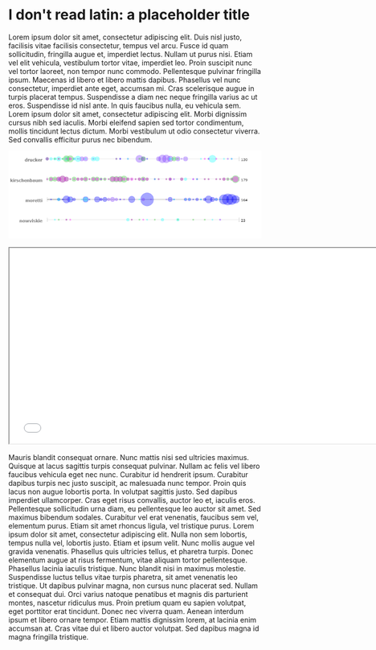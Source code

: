# I don't read latin: a placeholder title

Lorem ipsum dolor sit amet, consectetur adipiscing elit. Duis nisl justo, facilisis vitae facilisis consectetur, tempus vel arcu. Fusce id quam sollicitudin, fringilla augue et, imperdiet lectus. Nullam ut purus nisi. Etiam vel elit vehicula, vestibulum tortor vitae, imperdiet leo. Proin suscipit nunc vel tortor laoreet, non tempor nunc commodo. Pellentesque pulvinar fringilla ipsum. Maecenas id libero et libero mattis dapibus. Phasellus vel nunc consectetur, imperdiet ante eget, accumsan mi. Cras scelerisque augue in turpis placerat tempus. Suspendisse a diam nec neque fringilla varius ac ut eros. Suspendisse id nisl ante. In quis faucibus nulla, eu vehicula sem. Lorem ipsum dolor sit amet, consectetur adipiscing elit. Morbi dignissim cursus nibh sed iaculis. Morbi eleifend sapien sed tortor condimentum, mollis tincidunt lectus dictum. Morbi vestibulum ut odio consectetur viverra. Sed convallis efficitur purus nec bibendum. 


![](images/VoyantTool.png)

<!--	Exported from Voyant Tools (voyant-tools.org).
The iframe src attribute below uses a relative protocol to better function with both
http and https sites, but if you're embedding this into a local web page (file protocol)
you should add an explicit protocol (https if you're using voyant-tools.org, otherwise
it depends on this server.
Feel free to change the height and width values or other styling below: -->
<iframe style='width: 746px; height: 389px;' src='//voyant-tools.org/tool/Bubblelines/?query=novel&query=humanities&query=digital&query=time&query=data&docId=71fc05e6d03f8bb6e4be41c05efac179&docId=e0b9b878efb1039c3e5abd51c0577b93&docId=122b0ff9ebf61a7242be2cdaf6bbf772&docId=92b68fbb0cb1b2e26c4fc62383df42f8&corpus=0fc06fc3a7de45edb86fbda1551c8e3c'></iframe>


Mauris blandit consequat ornare. Nunc mattis nisi sed ultricies maximus. Quisque at lacus sagittis turpis consequat pulvinar. Nullam ac felis vel libero faucibus vehicula eget nec nunc. Curabitur id hendrerit ipsum. Curabitur dapibus turpis nec justo suscipit, ac malesuada nunc tempor. Proin quis lacus non augue lobortis porta. In volutpat sagittis justo. Sed dapibus imperdiet ullamcorper. Cras eget risus convallis, auctor leo et, iaculis eros. Pellentesque sollicitudin urna diam, eu pellentesque leo auctor sit amet. Sed maximus bibendum sodales. Curabitur vel erat venenatis, faucibus sem vel, elementum purus. Etiam sit amet rhoncus ligula, vel tristique purus. Lorem ipsum dolor sit amet, consectetur adipiscing elit. Nulla non sem lobortis, tempus nulla vel, lobortis justo. Etiam et ipsum velit. Nunc mollis augue vel gravida venenatis. Phasellus quis ultricies tellus, et pharetra turpis. Donec elementum augue at risus fermentum, vitae aliquam tortor pellentesque. Phasellus lacinia iaculis tristique. Nunc blandit nisi in maximus molestie. Suspendisse luctus tellus vitae turpis pharetra, sit amet venenatis leo tristique. Ut dapibus pulvinar magna, non cursus nunc placerat sed. Nullam et consequat dui. Orci varius natoque penatibus et magnis dis parturient montes, nascetur ridiculus mus. Proin pretium quam eu sapien volutpat, eget porttitor erat tincidunt. Donec nec viverra quam. Aenean interdum ipsum et libero ornare tempor. Etiam mattis dignissim lorem, at lacinia enim accumsan at. Cras vitae dui et libero auctor volutpat. Sed dapibus magna id magna fringilla tristique. 
